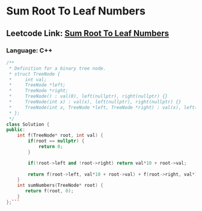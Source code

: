 # Sum Root To Leaf Numbers

## Leetcode Link: [Sum Root To Leaf Numbers](https://leetcode.com/problems/sum-root-to-leaf-numbers/)
### Language: C++

```cpp
/**
 * Definition for a binary tree node.
 * struct TreeNode {
 *     int val;
 *     TreeNode *left;
 *     TreeNode *right;
 *     TreeNode() : val(0), left(nullptr), right(nullptr) {}
 *     TreeNode(int x) : val(x), left(nullptr), right(nullptr) {}
 *     TreeNode(int x, TreeNode *left, TreeNode *right) : val(x), left(left), right(right) {}
 * };
 */
class Solution {
public:
    int f(TreeNode* root, int val) {
        if(root == nullptr) {
            return 0;
        }

        if(!root->left and !root->right) return val*10 + root->val;
        
        return f(root->left, val*10 + root->val) + f(root->right, val*10 + root->val);
    }
    int sumNumbers(TreeNode* root) {
       return f(root, 0);
    }
};```



